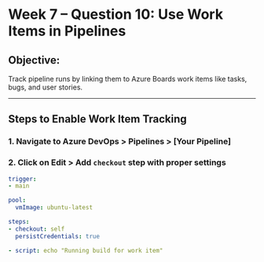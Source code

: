# Week 7 – Question 10: Use Work Items in Pipelines

## Objective:
Track pipeline runs by linking them to Azure Boards work items like tasks, bugs, and user stories.

---

## Steps to Enable Work Item Tracking

### 1. Navigate to Azure DevOps > Pipelines > [Your Pipeline]
### 2. Click on Edit > Add `checkout` step with proper settings
```yaml
trigger:
- main

pool:
  vmImage: ubuntu-latest

steps:
- checkout: self
  persistCredentials: true

- script: echo "Running build for work item"
